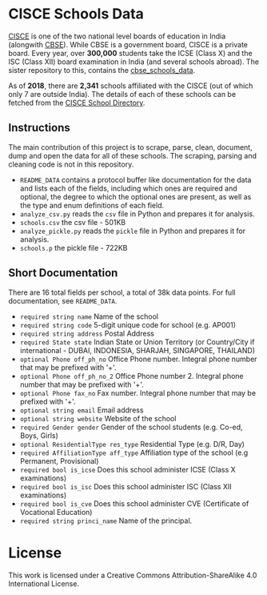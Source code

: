 # CISCE Schools Data

[CISCE](https://en.wikipedia.org/wiki/Council_for_the_Indian_School_Certificate_Examinations) is one of the two national level boards of education in India (alongwith [CBSE](https://en.wikipedia.org/wiki/Central_Board_of_Secondary_Education)).
While CBSE is a government board, CISCE is a private board.
Every year, over **300,000** students take the ICSE (Class X) and the ISC (Class XII) board examination in India (and several schools abroad).
The sister repository to this, contains the [cbse_schools_data](https://github.com/deedy/cbse_schools_data).

As of **2018**, there are **2,341** schools affiliated with the CISCE (out of which only 7 are outside India).
The details of each of these schools can be fetched from the [CISCE School Directory](http://www.cisce.org/locate-search.aspx?country=0&state=0&dist=0&city=0&location=&schooltype=&cve=&isc=&icse=&schoolclassi=&school=&search=locate).

## Instructions

The main contribution of this project is to scrape, parse, clean, document, dump and open the data for all of these schools. 
The scraping, parsing and cleaning code is not in this repository.

 - `README_DATA` contains a protocol buffer like documentation for the data and lists each of the fields, including which ones are required and optional, the degree to which the optional ones are present, as well as the type and enum definitions of each field.
 - `analyze_csv.py` reads the `csv` file in Python and prepares it for analysis.
 - `schools.csv` the csv file - 501KB
 - `analyze_pickle.py` reads the `pickle` file in Python and prepares it for analysis.
 - `schools.p` the pickle file - 722KB
 
## Short Documentation

There are 16 total fields per school, a total of 38k data points. For full documentation, see `README_DATA`. 

 - `required string name` Name of the school
 - `required string code` 5-digit unique code for school (e.g. AP001)
 - `required string address` Postal Address
 - `required State state` Indian State or Union Territory (or Country/City if international - DUBAI, INDONESIA, SHARJAH, SINGAPORE, THAILAND)
 - `optional Phone off_ph_no` Office Phone number. Integral phone number that may be prefixed with '+'.
 - `optional Phone off_ph_no_2` Office Phone number 2. Integral phone number that may be prefixed with '+'.
 - `optional Phone fax_no` Fax number. Integral phone number that may be prefixed with '+'.
 - `optional string email` Email address
 - `optional string website` Website of the school
 - `required Gender gender` Gender of the school students (e.g. Co-ed, Boys, Girls)
 - `optional ResidentialType res_type` Residential Type (e.g. D/R, Day)
 - `required AffiliationType aff_type` Affiliation type of the school (e.g Permanent, Provisional)
 - `required bool is_icse` Does this school administer ICSE (Class X examinations)
 - `required bool is_isc` Does this school administer ISC (Class XII examinations)
 - `required bool is_cve` Does this school administer CVE (Certificate of Vocational Education)
 - `required string princi_name` Name of the principal.

 # License 
 This work is licensed under a Creative Commons Attribution-ShareAlike 4.0 International License.
